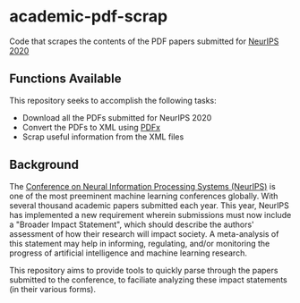 # academic-pdf-scrap
Code that scrapes the contents of the PDF papers submitted for [NeurIPS 2020](https://proceedings.neurips.cc/paper/2020)

## Functions Available
This repository seeks to accomplish the following tasks:
* Download all the PDFs submitted for NeurIPS 2020
* Convert the PDFs to XML using [PDFx](http://pdfx.cs.man.ac.uk/)
* Scrap useful information from the XML files

## Background
The [Conference on Neural Information Processing Systems (NeurIPS)](https://nips.cc/Conferences/2020/PaperInformation/NeurIPS-FAQ) is one of the most preeminent machine learning conferences globally. With several thousand academic papers submitted each year. This year, NeurIPS has implemented a new requirement wherein submissions must now include a "Broader Impact Statement", which should describe the authors' assessment of how their research will impact society. A meta-analysis of this statement may help in informing, regulating, and/or monitoring the progress of artificial intelligence and machine learning research.

This repository aims to provide tools to quickly parse through the papers submitted to the conference, to faciliate analyzing these impact statements (in their various forms).
